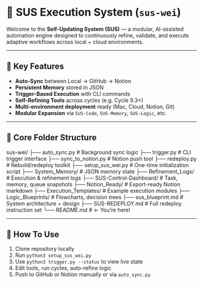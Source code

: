 # 🚀 SUS Execution System (`sus-wei`)

Welcome to the **Self-Updating System (SUS)** — a modular, AI-assisted automation engine designed to continuously refine, validate, and execute adaptive workflows across local + cloud environments.

---

## 🔧 Key Features

- **Auto-Sync** between Local → GitHub → Notion
- **Persistent Memory** stored in JSON
- **Trigger-Based Execution** with CLI commands
- **Self-Refining Tools** across cycles (e.g. Cycle 9.3+)
- **Multi-environment deployment** ready (Mac, Cloud, Notion, Git)
- **Modular Expansion** via `SUS-Code`, `SUS-Memory`, `SUS-Logic`, etc.

---

## 📁 Core Folder Structure

sus-wei/
├── auto_sync.py               # Background sync logic
├── trigger.py                 # CLI trigger interface
├── sync_to_notion.py          # Notion push tool
├── redeploy.py                # Rebuild/redeploy toolkit
├── setup_sus_wei.py           # One-time initialization script
├── System_Memory/             # JSON memory state
├── Refinement_Logs/           # Execution & refinement logs
├── SUS-Control-Dashboard/     # Task, memory, queue snapshots
├── Notion_Ready/              # Export-ready Notion markdown
├── Execution_Templates/       # Example execution modules
├── Logic_Blueprints/          # Flowcharts, decision trees
├── sus_blueprint.md           # System architecture + design
├── SUS-REDEPLOY.md            # Full redeploy instruction set
└── README.md                  # ← You’re here!

---

## 🧩 How To Use

1. Clone repository locally  
2. Run `python3 setup_sus_wei.py`  
3. Use `python3 trigger.py --status` to view live state  
4. Edit tools, run cycles, auto-refine logic  
5. Push to GitHub or Notion manually or via `auto_sync.py`
